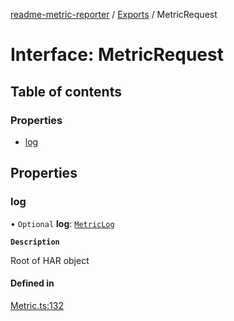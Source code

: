 [readme-metric-reporter](../README.md) / [Exports](../modules.md) / MetricRequest

# Interface: MetricRequest

## Table of contents

### Properties

- [log](MetricRequest.md#log)

## Properties

### log

• `Optional` **log**: [`MetricLog`](MetricLog.md)

**`Description`**

Root of HAR object

#### Defined in

[Metric.ts:132](https://github.com/igrek8/readme-metric-reporter/blob/e67d426/src/Metric.ts#L132)
